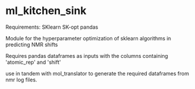 # ml_kitchen_sink

Requirements:
  SKlearn
  SK-opt
  pandas
  

Module for the hyperparameter optimization of sklearn algorithms in predicting NMR shifts

Requires pandas dataframes as inputs with the columns containing 'atomic_rep' and 'shift'

use in tandem with mol_translator to generate the required dataframes from nmr log files.

